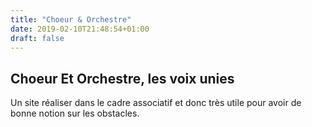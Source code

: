 ```yaml
---
title: "Choeur & Orchestre"
date: 2019-02-10T21:48:54+01:00
draft: false
---
```


## Choeur Et Orchestre, les voix unies

Un site réaliser dans le cadre associatif et donc très utile pour avoir de bonne notion sur les obstacles.